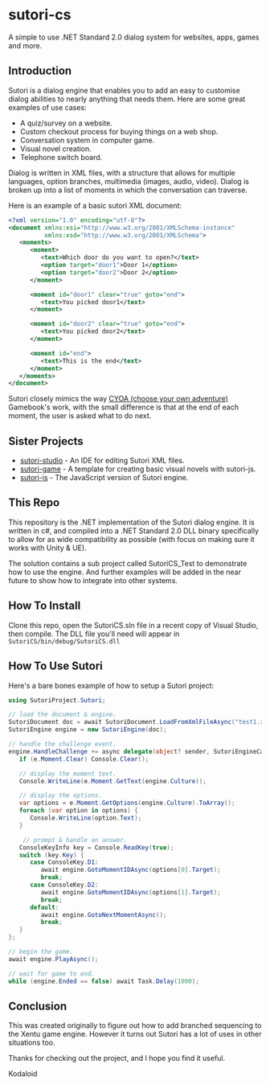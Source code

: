 # sutori-cs

A simple to use .NET Standard 2.0 dialog system for websites, apps, games and more.



## Introduction

Sutori is a dialog engine that enables you to add an easy to customise dialog
abilities to nearly anything that needs them. Here are some great examples of
use cases:

- A quiz/survey on a website.
- Custom checkout process for buying things on a web shop.
- Conversation system in computer game.
- Visual novel creation.
- Telephone switch board.

Dialog is written in XML files, with a structure that allows for multiple
languages, option branches, multimedia (images, audio, video). Dialog is
broken up into a list of moments in which the conversation can traverse.

Here is an example of a basic sutori XML document:

```xml
<?xml version="1.0" encoding="utf-8"?>
<document xmlns:xsi="http://www.w3.org/2001/XMLSchema-instance"
          xmlns:xsd="http://www.w3.org/2001/XMLSchema">
   <moments>
      <moment>
         <text>Which door do you want to open?</text>
         <option target="door1">Door 1</option>
         <option target="door2">Door 2</option>
      </moment>

      <moment id="door1" clear="true" goto="end">
         <text>You picked door1</text>
      </moment>

      <moment id="door2" clear="true" goto="end">
         <text>You picked door2</text>
      </moment>

      <moment id="end">
         <text>This is the end</text>
      </moment>
   </moments>
</document>
```

Sutori closely mimics the way [CYOA (choose your own adventure)](https://en.wikipedia.org/wiki/Gamebook)
Gamebook's work, with the small difference is that at the end of each moment, the
user is asked what to do next.



## Sister Projects

- [sutori-studio](https://github.com/sutori-project/sutori-studio) - An IDE for editing Sutori XML files.
- [sutori-game](https://github.com/sutori-project/sutori-game) - A template for creating basic visual novels with sutori-js.
- [sutori-js](https://github.com/sutori-project/sutori-cs) - The JavaScript version of Sutori engine.



## This Repo

This repository is the .NET implementation of the Sutori dialog engine. It is
written in c#, and compiled into a .NET Standard 2.0 DLL binary specifically to
allow for as wide compatibility as possible (with focus on making sure it works
with Unity & UE).

The solution contains a sub project called SutoriCS_Test to demonstrate how to
use the engine. And further examples will be added in the near future to show
how to integrate into other systems.


## How To Install

Clone this repo, open the SutoriCS.sln file in a recent copy of Visual Studio,
then compile. The DLL file you'll need will appear in `SutoriCS/bin/debug/SutoriCS.dll`



## How To Use Sutori

Here's a bare bones example of how to setup a Sutori project: 


```cs
using SutoriProject.Sutori;

// load the document & engine.
SutoriDocument doc = await SutoriDocument.LoadFromXmlFileAsync("test1.xml");
SutoriEngine engine = new SutoriEngine(doc);

// handle the challenge event.
engine.HandleChallenge += async delegate(object? sender, SutoriEngineCallbackArgs e) {
   if (e.Moment.Clear) Console.Clear();

   // display the moment text.
   Console.WriteLine(e.Moment.GetText(engine.Culture));

   // display the options.
   var options = e.Moment.GetOptions(engine.Culture).ToArray();
   foreach (var option in options) {
      Console.WriteLine(option.Text);
   }

	// prompt & handle an answer.
   ConsoleKeyInfo key = Console.ReadKey(true);
   switch (key.Key) {
      case ConsoleKey.D1:
         await engine.GotoMomentIDAsync(options[0].Target);
         break;
      case ConsoleKey.D2:
         await engine.GotoMomentIDAsync(options[1].Target);
         break;
      default:
         await engine.GotoNextMomentAsync();
         break;
   }
};

// begin the game.
await engine.PlayAsync();

// wait for game to end.
while (engine.Ended == false) await Task.Delay(1000);
```


## Conclusion

This was created originally to figure out how to add branched sequencing to the
Xentu game engine. However it turns out Sutori has a lot of uses in other
situations too.

Thanks for checking out the project, and I hope you find it useful.

Kodaloid